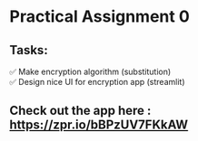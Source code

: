 # Practical Assignment 0  
## Tasks:  
✅ Make encryption algorithm (substitution)  
✅ Design nice UI for encryption app (streamlit)  

## Check out the app here : https://zpr.io/bBPzUV7FKkAW
